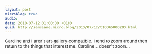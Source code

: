 ```yaml
---
layout: post
microblog: true
audio: 
date: 2010-07-12 01:00:00 +0100
guid: http://samdeane.micro.blog/2010/07/12/t18366008280.html
---
```

Caroline and I aren't art-gallery-compatible. I tend to zoom around then return to the things that interest me. Caroline... doesn't zoom...
